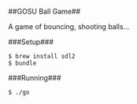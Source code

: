 ##GOSU Ball Game##

A game of bouncing, shooting balls...


###Setup###

    $ brew install sdl2
    $ bundle
    
###Running###

    $ ./go
   
